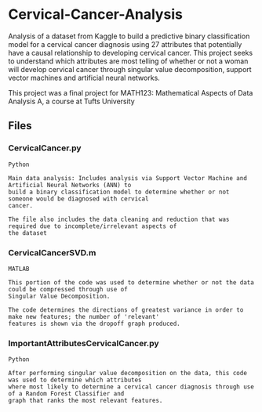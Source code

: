 # Cervical-Cancer-Analysis

Analysis of a dataset from Kaggle to build a predictive binary classification model for a cervical cancer diagnosis using 27 attributes
that potentially have a causal relationship to developing cervical cancer. This project seeks to understand which attributes are most
telling of whether or not a woman will develop cervical cancer through singular value decomposition, support vector machines and artificial
neural networks.

This project was a final project for MATH123: Mathematical Aspects of Data Analysis A, a course at Tufts University


## Files

### CervicalCancer.py
````
Python

Main data analysis: Includes analysis via Support Vector Machine and Artificial Neural Networks (ANN) to 
build a binary classification model to determine whether or not someone would be diagnosed with cervical 
cancer.

The file also includes the data cleaning and reduction that was required due to incomplete/irrelevant aspects of 
the dataset
````

### CervicalCancerSVD.m
````
MATLAB

This portion of the code was used to determine whether or not the data could be compressed through use of 
Singular Value Decomposition.

The code determines the directions of greatest variance in order to make new features; the number of 'relevant'
features is shown via the dropoff graph produced.
````

### ImportantAttributesCervicalCancer.py
````
Python

After performing singular value decomposition on the data, this code was used to determine which attributes 
where most likely to determine a cervical cancer diagnosis through use of a Random Forest Classifier and 
graph that ranks the most relevant features.
````
